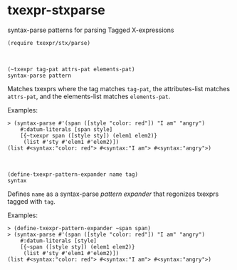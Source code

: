 # txexpr-stxparse
syntax-parse patterns for parsing Tagged X-expressions

```racket
(require txexpr/stx/parse)
```

<br>

```racket
(~txexpr tag-pat attrs-pat elements-pat)                              syntax-parse pattern
```

Matches txexprs where the tag matches `tag-pat`, the attributes-list matches `attrs-pat`, and the elements-list matches `elements-pat`.

Examples:
```racket
> (syntax-parse #'(span ([style "color: red"]) "I am" "angry")
    #:datum-literals [span style]
    [{~txexpr span ([style sty]) (elem1 elem2)}
     (list #'sty #'elem1 #'elem2)])
(list #<syntax:"color: red"> #<syntax:"I am"> #<syntax:"angry">)
```

<br>

```racket
(define-txexpr-pattern-expander name tag)                             syntax
```

Defines `name` as a syntax-parse _pattern expander_ that regonizes txexprs tagged with `tag`.

Examples:
```racket
> (define-txexpr-pattern-expander ~span span)
> (syntax-parse #'(span ([style "color: red"]) "I am" "angry")
    #:datum-literals [style]
    [{~span ([style sty]) (elem1 elem2)}
     (list #'sty #'elem1 #'elem2)])
(list #<syntax:"color: red"> #<syntax:"I am"> #<syntax:"angry">)
```
